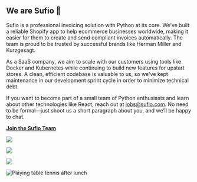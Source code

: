 ## We are Sufio 👋

Sufio is a professional invoicing solution with Python at its core. We’ve built a reliable Shopify app to help ecommerce businesses worldwide, making it easier for them to create and send compliant invoices automatically. The team is proud to be trusted by successful brands like Herman Miller and Kurzgesagt.

As a SaaS company, we aim to scale with our customers using tools like Docker and Kubernetes while continuing to build new features for upstart stores. A clean, efficient codebase is valuable to us, so we've kept maintenance in our development sprint cycle in order to minimize technical debt.

If you want to become part of a small team of Python enthusiasts and learn about other technologies like React, reach out at jobs@sufio.com. No need to be formal—just shoot us a short paragraph about you, and we’ll be happy to chat.

**[Join the Sufio Team](https://sufio.com/jobs/)**

![](https://sufio.com/content/media/images/sufio-team-meeting.original.jpg)

![](https://sufio.com/content/media/images/sufio-teams-mascot-minaj.original.jpg)

![](https://sufio.com/content/media/images/sufio-team-working.original.jpg)

![Playing table tennis after lunch](https://sufio.com/content/media/images/sufio-team-playing-table-tennis.original.jpg)

<!--

**Here are some ideas to get you started:**

🙋‍♀️ A short introduction - what is your organization all about?
🌈 Contribution guidelines - how can the community get involved?
👩‍💻 Useful resources - where can the community find your docs? Is there anything else the community should know?
🍿 Fun facts - what does your team eat for breakfast?
🧙 Remember, you can do mighty things with the power of [Markdown](https://docs.github.com/github/writing-on-github/getting-started-with-writing-and-formatting-on-github/basic-writing-and-formatting-syntax)
-->
